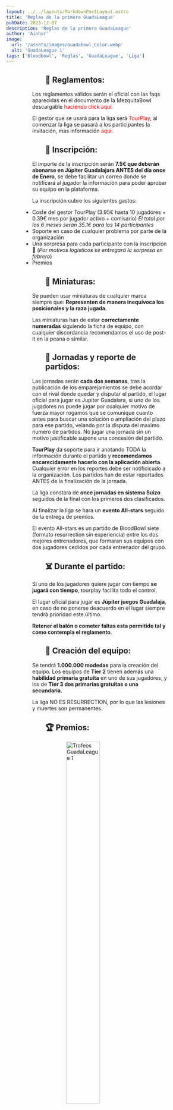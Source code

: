 ```yaml
---
layout: ../../layouts/MarkdownPostLayout.astro
title: 'Reglas de la primera GuadaLeague'
pubDate: 2023-12-07
description: 'Reglas de la primera GuadaLeague'
author: 'Ainhur'
image:
  url: '/assets/images/Guadabowl_Color.webp'
  alt: 'GuadaLeague 1'
tags: ['Bloodbowl', 'Reglas', 'GuadaLeague', 'Liga']
---
```


## 🏈 Reglamentos:

Los reglamentos válidos serán el oficial con las faqs aparecidas en el documento de la MezquitaBowl descargable [haciendo click aquí](https://nufflezone.com/noticias-blood-bowl/compendio-blood-bowl/)

El gestor que se usará para la liga será [TourPlay](https://tourplay.net/), al comenzar la liga se pasará a los participantes la invitación, mas información [aqui](https://tourplay.net/es/blood-bowl/guadaleague-1/news).

## 📜 Inscripción:

El importe de la inscripción serán **7.5€ que deberán abonarse en Júpiter Guadalajara ANTES del día once de Enero**, se debe facilitar un correo donde se notificará al jugador la información para poder aprobar su equipo en la plataforma.

La inscripción cubre los siguientes gastos:

- Coste del gestor TourPlay (3.95€ hasta 10 jugadores + 0.39€ mes por jugador activo + comisario) _El total por los 6 meses serán 35.1€ para los 14 participantes_
- Soporte en caso de cualquier problema por parte de la organización
- Una sorpresa para cada participante con la inscripción 👀 (_Por motivos logísticos se entregará la sorpresa en febrero_)
- Premios

## 🐉 Miniaturas:

Se pueden usar miniaturas de cualquier marca siempre que: **Representen de manera inequívoca los posicionales y la raza jugada**.

Las miniaturas han de estar **correctamente numeradas** siguiendo la ficha de equipo, con cualquier discordancia recomendamos el uso de post-it en la peana o similar.

## 📅 Jornadas y reporte de partidos:

Las jornadas serán **cada dos semanas**, tras la publicación de los emparejamientos se debe acordar con el rival donde quedar y disputar el partido, el lugar oficial para jugar es Jupiter Guadalara, si uno de los jugadores no puede jugar por cualquier motivo de fuerza mayor rogamos que se comunique cuanto antes para buscar una solución o ampliación del plazo para ese partido, velando por la disputa del maximo numero de partidos. No jugar una jornada sin un motivo justificable supone una concesión del partido.

**TourPlay** da soporte para ir anotando TODA la información durante el partido y **recomendamos encarecidamente hacerlo con la aplicación abierta**. Cualquier error en los reportes debe ser notificicado a la organización. Los partidos han de estar reportados ANTES de la finalización de la jornada.

La liga constara de **once jornadas en sistema Suizo** seguidos de la final con los primeros dos clasificados.

Al finalizar la liga se hara un **evento All-stars** seguido de la entrega de premios.

El evento All-stars es un partido de BloodBowl siete (formato resurrection sin experiencia) entre los dos mejores entrenadores, que formaran sus equipos con dos jugadores cedidos por cada entrenador del grupo.

## ☠️ Durante el partido:

Si uno de los jugadores quiere jugar con tiempo **se jugará con tiempo**, tourplay facilita todo el control.

El lugar oficial para jugar es **Júpiter juegos Guadalaja**, en caso de no ponerse deacuerdo en el lugar siempre tendrá prioridad este último.

**Retener el balón o cometer faltas esta permitido tal y como contempla el reglamento**.

## 👕 Creación del equipo:

Se tendrá **1.000.000 modedas** para la creación del equipo. Los equipos de **Tier 2** tienen además una **habilidad primaria gratuita** en uno de sus jugadores, y los de **Tier 3 dos primarias gratuitas o una secundaria**.

La liga NO ES RESURRECTION, por lo que las lesiones y muertes son permanentes.

## 🏆 Premios:

![Trofeos GuadaLeague 1](/assets/images/Trofeos.webp)

El ganador se llevará a casa la **COPA DE CAMPEÓN DE LA 1ª GuadaLeague**, una miniatura de un trofeo de 10cm impresa.

El que más bajas realice se llevará a casa la **COPA SANGRIENTA DE LA 1ª GuadaLeague**, una miniatura de un trofeo de 10cm impresa

El que quede en la parte más baja de la liga habiendo jugado TODOS los partidos se llevará a casa la **CUCHARA DE MADERA DE LA 1ª GuadaLeague**, una miniatura de un trofeo de 10cm impresa. Y la inscripción a la segunda GuadaLegue será gratuita (En el caso de no realizarse no se podrá dar este premio)

## 🤝 Normas de conducta generales:

Cualquier comentario o queja debe ser redirigido a la organización, y esta **se reserva el derecho de expulsar a cualquier jugador** que realice comentarios hirientes, faltas de respeto, o fuera del comportamiento educado y correcto que se da por supuesto en cualquier persona adulta.

<style>
    a {
      color: red;
      text-decoration: none;
    }
    img{
      width:100%
    }
    @media screen and (min-width: 636px) {
      img{
        width:50%;
        margin-left:25%;
      }
      p,h2,ul {
        padding:0em 5em 0em 5em;
      }
      h1 {
        text-align: center;
      }
    }
</style>
